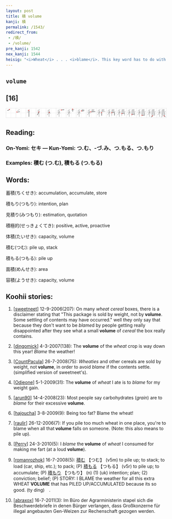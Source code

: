 ```yaml
---
layout: post
title: 積 volume
kanji: 積
permalink: /1543/
redirect_from:
 - /積/
 - /volume/
pre_kanji: 1542
nex_kanji: 1544
heisig: "<i>Wheat</i> . . . <i>blame</i>. This key word has to do with measurement, and should be kept distinct from the kanji for <i>quantity</i> (Frame 189) - even though the meanings are similar."
---
```


## `volume`

## [16]

<div class="stroke"><img src="../images/E7A98D.png" /></div>

## Reading:

### On-Yomi: セキ &mdash; Kun-Yomi: つ.む、-づ.み、つ.もる、つ.もり

### Examples: 積む (つ.む), 積もる (つ.もる)

## Words:

蓄積(ちくせき): accumulation, accumulate, store

積もり(つもり): intention, plan

見積り(みつもり): estimation, quotation

積極的(せっきょくてき): positive, active, proactive

体積(たいせき): capacity, volume

積む(つむ): pile up, stack

積もる(つもる): pile up

面積(めんせき): area

容積(ようせき): capacity, volume

## Koohii stories:

1) [<a href="http://kanji.koohii.com/profile/sweetneet">sweetneet</a>] 12-9-2006(207): On many <em>wheat cereal</em> boxes, there is a disclaimer stating that &quot;This package is sold by weight, not by<strong> volume</strong>. Some settling of contents may have occurred.&quot; well they only say that because they don&#039;t want to be <em>blame</em>d by people getting really disappointed after they see what a small<strong> volume</strong> of <em>cereal</em> the box really contains. 

2) [<a href="http://kanji.koohii.com/profile/dingomick">dingomick</a>] 4-3-2007(138): The <strong>volume</strong> of the <em>wheat</em> crop is way down this year! <em>Blame</em> the weather! 

3) [<a href="http://kanji.koohii.com/profile/CountPacula">CountPacula</a>] 26-7-2008(75): <em>Wheaties</em> and other cereals are sold by weight, not<strong> volume</strong>, in order to avoid <em>blame</em> if the contents settle. (simplified version of sweetneet&#039;s). 

4) [<a href="http://kanji.koohii.com/profile/Odieone">Odieone</a>] 5-1-2009(31): The<strong> volume</strong> of <em>wheat</em> I ate is to <em>blame</em> for my weight gain. 

5) [<a href="http://kanji.koohii.com/profile/arun90">arun90</a>] 14-4-2008(23): Most people say carbohydrates (<em>grain</em>) are to <em>blame</em> for their excessive <strong>volume</strong>. 

6) [<a href="http://kanji.koohii.com/profile/hajoucha">hajoucha</a>] 3-8-2009(9): Being too fat? Blame the wheat! 

7) [<a href="http://kanji.koohii.com/profile/raulir">raulir</a>] 26-12-2006(7): If you pile too much wheat in one place, you&#039;re to blame when all that<strong> volume</strong> falls on someone. (Note: this also means to pile up). 

8) [<a href="http://kanji.koohii.com/profile/Perry">Perry</a>] 24-3-2010(5): I <em>blame</em> the<strong> volume</strong> of <em>wheat</em> I consumed for making me fart (at a loud<strong> volume</strong>). 

9) [<a href="http://kanji.koohii.com/profile/romanrozhok">romanrozhok</a>] 16-7-2008(5):   <a href="http://jisho.org/kanji/details/積む">積む</a>   【つむ】 (v5m) to pile up; to stack; to load (car, ship, etc.); to pack; (P)   <a href="http://jisho.org/kanji/details/積もる">積もる</a>   【つもる】 (v5r) to pile up; to accumulate; (P)   <a href="http://jisho.org/kanji/details/積もり">積もり</a>   【つもり】 (n) (1) (uk) intention; plan; (2) conviction; belief; (P) STORY: I BLAME the weather for all this extra WHEAT<strong> VOLUME</strong> that has PILED UP/ACCUMULATED because its so good. (ty ding)　. 

10) [<a href="http://kanji.koohii.com/profile/abraxox">abraxox</a>] 16-7-2011(3): Im Büro der Agrarministerin stapel sich die Beschwerdebriefe in denen Bürger verlangen, dass Großkonzerne für illegal angebauten Gen-Weizen zur Rechenschaft gezogen werden. 
